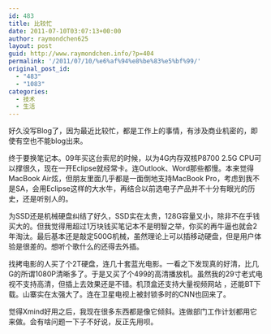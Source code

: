 ```yaml
---
id: 483
title: 比较忙
date: 2011-07-10T03:07:13+00:00
author: raymondchen625
layout: post
guid: http://www.raymondchen.info/?p=404
permalink: '/2011/07/10/%e6%af%94%e8%be%83%e5%bf%99/'
original_post_id:
  - "483"
  - "1083"
categories:
  - 技术
  - 生活
---
```

好久没写Blog了，因为最近比较忙，都是工作上的事情，有涉及商业机密的，即使有空也不能blog出来。

终于要换笔记本。09年买这台索尼的时候，以为4G内存双核P8700 2.5G CPU可以撑很久，现在一开Eclipse就经常卡。连Outlook、Word那些都慢。本来觉得MacBook Air炫，但朋友里面几乎都是一面倒地支持MacBook Pro，考虑到我不是SA，会用Eclipse这样的大水牛，再结合以前选电子产品并不十分有眼光的历史，还是听别人的。

为SSD还是机械硬盘纠结了好久，SSD实在太贵，128G容量又小，除非不在乎钱买大的。但我觉得用超过1万块钱买笔记本不是明智之举，你买的再牛逼也就会2年淘汰。最后基本还是敲定500G机械，虽然理论上可以插移动硬盘，但是用户体验是很差的。想听个歌什么的还得去外插。

找拷电影的人买了个2T硬盘，连几十套蓝光电影。一看之下发现真的好清，比几G的所谓1080P清晰多了。于是又买了个499的高清播放机。虽然我的29寸老式电视不支持高清，但插上去效果还是不错。机顶盒还支持大量视频网站 ，还能BT下载。山寨实在太强大了。连在卫星电视上被封锁多时的CNN也回来了。

觉得Xmind好用之后，我现在很多东西都是像它倾斜。连做部门工作计划都用它来做。会有啥问题一下子不好说，反正先用呗。

&nbsp;